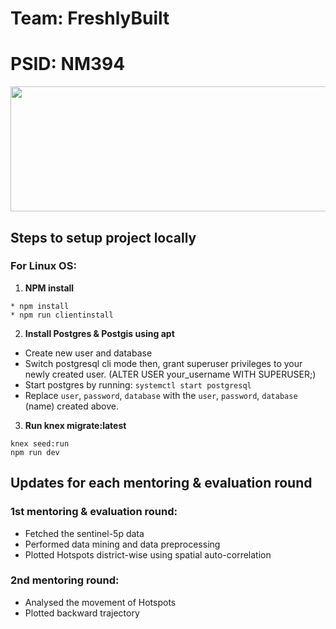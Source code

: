 # Team: FreshlyBuilt 
# PSID: NM394

<img src=https://github.com/pandafy/NM394_FreshlyBuilt/blob/master/Images/logo2.svg height=200px width=550px>

## Steps to setup project locally
 
### For Linux OS:

1. **NPM install**
```
* npm install
* npm run clientinstall
```
2. **Install Postgres & Postgis using apt**

* Create new user and database
* Switch postgresql cli mode then, grant superuser privileges to your newly created user. (ALTER USER your_username WITH SUPERUSER;)
* Start postgres by running: `systemctl start postgresql`
* Replace `user`, `password`, `database` with the `user`, `password`, `database`  (name) created above.

3. **Run knex migrate:latest**

```
knex seed:run
npm run dev
```

## Updates for each mentoring & evaluation round

### 1st mentoring & evaluation round:
 
 * Fetched the sentinel-5p data 
 * Performed data mining and data preprocessing
 * Plotted Hotspots district-wise using spatial auto-correlation
 
### 2nd mentoring round:
 
 * Analysed the movement of Hotspots
 * Plotted backward trajectory 
 


